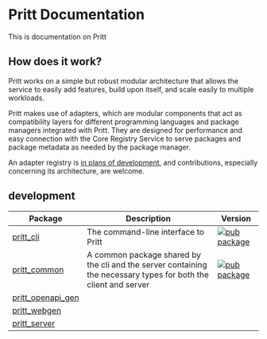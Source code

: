 # Pritt Documentation

This is documentation on Pritt

## How does it work?

Pritt works on a simple but robust modular architecture that allows the service to easily add features, build upon itself, and scale easily to multiple workloads.

Pritt makes use of adapters, which are modular components that act as compatibility layers for different programming languages and package managers integrated with Pritt. They are designed for performance and easy connection with the Core Registry Service to serve packages and package metadata as needed by the package manager.

An adapter registry is [in plans of development](#5), and contributions, especially concerning its architecture, are welcome.

## development

| Package                                      | Description                                                                                                     | Version                                                                                                |
| -------------------------------------------- | --------------------------------------------------------------------------------------------------------------- | ------------------------------------------------------------------------------------------------------ |
| [pritt_cli](../cli/)                         | The command-line interface to Pritt                                                                             | [![pub package](https://img.shields.io/pub/v/pritt_cli.svg)](https://pub.dev/packages/pritt_cli)       |
| [pritt_common](../common/)                   | A common package shared by the cli and the server containing the necessary types for both the client and server | [![pub package](https://img.shields.io/pub/v/pritt_common.svg)](https://pub.dev/packages/pritt_common) |
| [pritt_openapi_gen](../packages/openapigen/) |                                                                                                                 |                                                                                                        |
| [pritt_webgen](../packages/webgen/)          |                                                                                                                 |                                                                                                        |
| [pritt_server](../server/)                   |                                                                                                                 |                                                                                                        |
